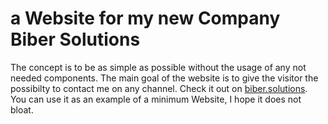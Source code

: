 # a Website for my new Company Biber Solutions
The concept is to be as simple as possible without the usage of any not needed components.
The main goal of the website is to give the visitor the possibilty to contact me on any channel.
Check it out on [biber.solutions](https://biber.solutions).
You can use it as an example of a minimum Website, I hope it does not bloat.